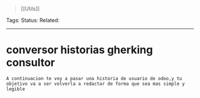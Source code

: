 > [[Utils]]

Tags: 
Status: 
Related: 

___

# conversor historias gherking consultor

```text
A continuacion te voy a pasar una historia de usuario de odoo,y tu objetivo va a ser volverla a redactar de forma que sea mas simple y legible
```